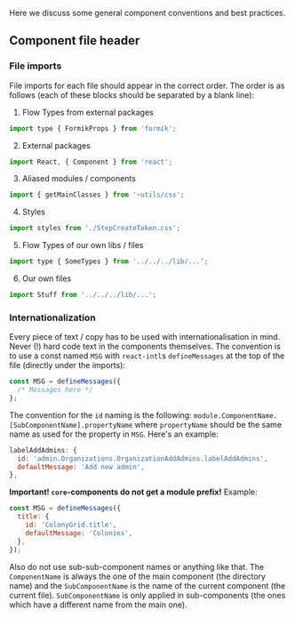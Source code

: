 Here we discuss some general component conventions and best practices.

## Component file header

### File imports
File imports for each file should appear in the correct order. The order is as follows (each of these blocks should be separated by a blank line):

1) Flow Types from external packages
```js static
import type { FormikProps } from 'formik';
```

2) External packages
```js static
import React, { Component } from 'react';
```

3) Aliased modules / components
```js static
import { getMainClasses } from '~utils/css';
```

4) Styles
```js static
import styles from './StepCreateToken.css';
```

5) Flow Types of our own libs / files
```js static
import type { SomeTypes } from '../../../lib/...‘;
```

6) Our own files
```js static
import Stuff from '../../../lib/...';
```

### Internationalization

Every piece of text / copy has to be used with internationalisation in mind. Never (!) hard code text in the components themselves. The convention is to use a const named `MSG` with `react-intl`s `defineMessages` at the top of the file (directly under the imports):

```js static
const MSG = defineMessages({
  /* Messages here */
};
```

The convention for the `id` naming is the following: `module.ComponentName.[SubComponentName].propertyName` where `propertyName` should be the same name as used for the property in `MSG`. Here's an example:

```js static
labelAddAdmins: {
  id: 'admin.Organizations.OrganizationAddAdmins.labelAddAdmins',
  defaultMessage: 'Add new admin',
},
```

**Important! `core`-components do not get a module prefix!** Example:

```js static
const MSG = defineMessages({
  title: {
    id: 'ColonyGrid.title',
    defaultMessage: 'Colonies',
  },
});
```

Also do not use sub-sub-component names or anything like that. The `ComponentName` is always the one of the main component (the directory name) and the `SubComponentName` is the name of the current component (the current file). `SubComponentName` is only applied in sub-components (the ones which have a different name from the main one).
